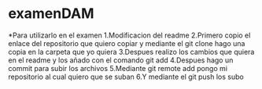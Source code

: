 # examenDAM
*Para utilizarlo en el examen
1.Modificacion del readme
2.Primero copio el enlace del repositorio que quiero copiar y mediante el git clone hago una copia en la carpeta que yo quiera
3.Despues realizo los cambios que quiera en el readme y los añado con el comando git add
4.Despues hago un commit para subir los archivos
5.Mediante git remote add pongo mi repositorio al cual quiero que se suban
6.Y mediante el git push los subo
